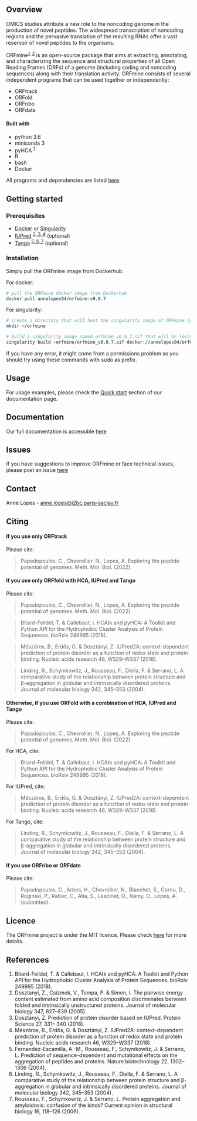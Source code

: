## Overview

OMICS studies attribute a new role to the noncoding genome in the production of novel peptides. The widespread transcription
of noncoding regions and the pervasive translation of the resulting RNAs offer a vast reservoir of novel peptides to the organisms.

ORFmine<sup><a href="#references">1</a>, <a href="#references">2</a></sup> is an open-source package that aims at extracting, annotating, and characterizing the sequence and structural properties of
all Open Reading Frames (ORFs) of a genome (including coding and noncoding sequences) along with their translation activity. ORFmine consists of several independent programs that can be used together or independently:
- ORFtrack
- ORFold
- ORFribo
- ORFdate

#### Built with
- python 3.6
- miniconda 3
- pyHCA <sup><a href="#references">1</a></sup>
- R 
- bash
- Docker

All programs and dependencies are listed [here](docs/dependencies.md). 


## Getting started

### Prerequisites

- [Docker](https://docs.docker.com/engine/install/) or [Singularity](https://singularity-tutorial.github.io/01-installation/)
- [IUPred](https://iupred2a.elte.hu/download_new) <sup><a href="#references">2, 3, 4</a></sup>  (optional)
- [Tango](http://tango.crg.es) <sup><a href="#references">5, 6, 7</a></sup> (optional)


### Installation

Simply pull the ORFmine image from Dockerhub.

For docker:
```bash
# pull the ORFmine docker image from Dockerhub
docker pull annelopes94/orfmine:v0.8.7
```

For singularity:
```bash
# create a directory that will host the singularity image of ORFmine (adpat the location and directory name)
mkdir ~/orfmine

# build a singularity image named orfmine_v0.8.7.sif that will be located in ~/orfmine (to adapt)
singularity build ~orfmine/orfmine_v0.8.7.sif docker://annelopes94/orfmine:v0.8.7
```

If you have any error, it might come from a permissions problem so you should try using these commands with sudo as prefix.  


## Usage

For usage examples, please check the [Quick start](https://i2bc.github.io/ORFmine/orfmine_quickstart.html) section of our documentation page.


## Documentation

Our full documentation is accessible [here](https://i2bc.github.io/ORFmine/)

## Issues

If you have suggestions to improve ORFmine or face technical issues, please post an issue [here](https://github.com/i2bc/ORFmine/issues)


## Contact

Anne Lopes - anne.lopes@i2bc.paris-saclay.fr


## Citing

#### If you use only ORFtrack

Please cite:

> Papadopoulos, C., Chevrollier, N., Lopes, A. Exploring the peptide potential of genomes. Meth. Mol. Biol. (2022).



#### If you use only ORFfold with HCA, IUPred and Tango

Please cite:
> Papadopoulos, C., Chevrollier, N., Lopes, A. Exploring the peptide potential of genomes. Meth. Mol. Biol. (2022)

> Bitard-Feildel, T. & Callebaut, I. HCAtk and pyHCA: A Toolkit and Python API for the Hydrophobic Cluster Analysis of Protein Sequences. bioRxiv 249995 (2018).

> Mészáros, B., Erdős, G. & Dosztányi, Z. IUPred2A: context-dependent prediction of protein disorder as a function of redox state and protein binding. Nucleic acids research 46, W329–W337 (2018).

> Linding, R., Schymkowitz, J., Rousseau, F., Diella, F. & Serrano, L. A comparative study of the relationship between protein structure and β-aggregation in globular and intrinsically disordered proteins. Journal of molecular biology 342, 345–353 (2004).

#### Otherwise, if you use ORFold with a combination of HCA, IUPred and Tango

Please cite:
> Papadopoulos, C., Chevrollier, N., Lopes, A. Exploring the peptide potential of genomes. Meth. Mol. Biol. (2022)


For HCA, cite:
> Bitard-Feildel, T. & Callebaut, I. HCAtk and pyHCA: A Toolkit and Python API for the Hydrophobic Cluster Analysis of Protein Sequences. bioRxiv 249995 (2018).

For IUPred, cite:
> Mészáros, B., Erdős, G. & Dosztányi, Z. IUPred2A: context-dependent prediction of protein disorder as a function of redox state and protein binding. Nucleic acids research 46, W329–W337 (2018).

For Tango, cite:
> Linding, R., Schymkowitz, J., Rousseau, F., Diella, F. & Serrano, L. A comparative study of the relationship between protein structure and β-aggregation in globular and intrinsically disordered proteins. Journal of molecular biology 342, 345–353 (2004).


#### If you use ORFribo or ORFdate

Please cite:
> Papadopoulos, C., Arbes, H., Chevrollier, N., Blanchet, S., Cornu, D., Roginski, P., Rabier, C., Atia, S., Lespinet, O., Namy, O., Lopes, A. (submitted).


## Licence

The ORFmine project is under the MIT licence. Please check [here](LICENSE.md) for more details.


## References

1. Bitard-Feildel, T. & Callebaut, I. HCAtk and pyHCA: A Toolkit and Python API for the Hydrophobic Cluster Analysis of Protein Sequences. bioRxiv 249995 (2018).
2. Dosztanyi, Z., Csizmok, V., Tompa, P. & Simon, I. The pairwise energy content estimated from amino acid composition discriminates between folded and intrinsically unstructured proteins. Journal of molecular biology 347, 827–839 (2005).
3. Dosztányi, Z. Prediction of protein disorder based on IUPred. Protein Science 27, 331– 340 (2018).
4. Mészáros, B., Erdős, G. & Dosztányi, Z. IUPred2A: context-dependent prediction of protein disorder as a function of redox state and protein binding. Nucleic acids research 46, W329–W337 (2018).
5. Fernandez-Escamilla, A.-M., Rousseau, F., Schymkowitz, J. & Serrano, L. Prediction of sequence-dependent and mutational effects on the aggregation of peptides and proteins. Nature biotechnology 22, 1302–1306 (2004).
6. Linding, R., Schymkowitz, J., Rousseau, F., Diella, F. & Serrano, L. A comparative study of the relationship between protein structure and β-aggregation in globular and intrinsically disordered proteins. Journal of molecular biology 342, 345–353 (2004). 
7. Rousseau, F., Schymkowitz, J. & Serrano, L. Protein aggregation and amyloidosis: confusion of the kinds? Current opinion in structural biology 16, 118–126 (2006).
